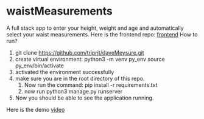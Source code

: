 # waistMeasurements
A full stack app to enter your height, weight and age and automatically select your waist measurements.
Here is the frontend repo: [frontend](https://github.com/triprjt/daveMeysureFrontend)
How to run?
1. git clone https://github.com/triprjt/daveMeysure.git
2. create virtual environment:
    python3 -m venv py_env
    source py_env/bin/activate
3. activated the environment successfully    
4. make sure you are in the root directory of this repo. 
    1. Now run the command: pip install -r requirements.txt
    2. now run python3 manage.py runserver    
4. Now you should be able to see the application running.


Here is the demo [video](https://drive.google.com/file/d/172j7aas2LY1c6q0El6KyHLCZePTy4cw6/view?usp=share_link)
